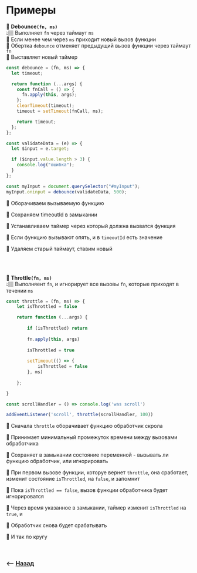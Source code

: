 # Примеры

💠 **Debounce`(fn, ms)`**   
👆🏽 Выполняет `fn` через таймаут `ms`  
🎯 Если менее чем через `ms` приходит новый вызов функции   
🎯 Обертка `debounce` отменяет предыдущий вызов функции через таймаут `fn`  
🎯 Выставляет новый таймер    

```javascript
const debounce = (fn, ms) => {
  let timeout;

  return function (...args) {
    const fnCall = () => {
      fn.apply(this, args);
    };
    clearTimeout(timeout);
    timeout = setTimeout(fnCall, ms);

    return timeout;
  };
};

const validateData = (e) => {
  let $input = e.target;

  if ($input.value.length > 3) {
    console.log("ошибка");
  }
};

const myInput = document.querySelector("#myInput");
myInput.oninput = debounce(validateData, 500);
```
🎯 Оборачиваем вызываемую функцию

🎯 Сохраняем timeoutId в замыкании

🎯 Устанавливаем таймер через который должна вызватся функция

🎯 Если функцию вызывают опять, и в `timeoutId` есть значение

🎯 Удаляем старый таймаут, ставим новый

<br><br>

💠 **Throttle`(fn, ms)`**  
👆🏽 Выполняент `fn`, и игнорирует все вызовы `fn`, которые приходят в течении `ms`  

```javascript
const throttle = (fn, ms) => {
    let isThrottled = false

    return function (...args) {
    
        if (isThrottled) return
       
        fn.apply(this, args)
        
        isThrottled = true
        
        setTimeout(() => {
            isThrottled = false 
        }, ms)
    
    };

}

const scrollHandler = () => console.log('was scroll')

addEventListener('scroll', throttle(scrollHandler, 100))

```
🎯 Сначала `throttle` оборачивает функцию обработчик скрола

🎯 Принимает минимальный промежуток времени между вызовами обработчика

🎯 Сохраняет в замыкании состояние переменной - вызывать ли функцию обработчик, или игнорировать

🎯 При первом вызове функции, которуе вернет `throttle`, она сработает, изменит состояние `isThrottled`, на `false`, и запомнит

🎯 Пока `isThrottled == false`, вызов функции обработчика будет игнорироватся

🎯 Через время указанное в замыкании, таймер изменит `isThrottled` на `true`, и 

🎯 Обработчик снова будет срабатывать

🎯 И так по кругу

<br>

### ⟵ **<a href="../readme.md">Назад</a>**